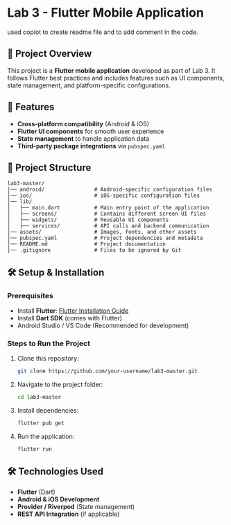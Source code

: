 # Lab 3 - Flutter Mobile Application

used copiot to create readme file and to add comment in the code.

## 📌 Project Overview
This project is a **Flutter mobile application** developed as part of Lab 3. It follows Flutter best practices and includes features such as UI components, state management, and platform-specific configurations.

## 🚀 Features
- **Cross-platform compatibility** (Android & iOS)
- **Flutter UI components** for smooth user experience
- **State management** to handle application data
- **Third-party package integrations** via `pubspec.yaml`

## 📂 Project Structure
```
lab3-master/
│── android/                # Android-specific configuration files
│── ios/                    # iOS-specific configuration files
│── lib/
│   ├── main.dart           # Main entry point of the application
│   ├── screens/            # Contains different screen UI files
│   ├── widgets/            # Reusable UI components
│   ├── services/           # API calls and backend communication
│── assets/                 # Images, fonts, and other assets
│── pubspec.yaml            # Project dependencies and metadata
│── README.md               # Project documentation
│── .gitignore              # Files to be ignored by Git
```

## 🛠️ Setup & Installation
### Prerequisites
- Install **Flutter**: [Flutter Installation Guide](https://flutter.dev/docs/get-started/install)
- Install **Dart SDK** (comes with Flutter)
- Android Studio / VS Code (Recommended for development)

### Steps to Run the Project
1. Clone this repository:
   ```sh
   git clone https://github.com/your-username/lab3-master.git
   ```
2. Navigate to the project folder:
   ```sh
   cd lab3-master
   ```
3. Install dependencies:
   ```sh
   flutter pub get
   ```
4. Run the application:
   ```sh
   flutter run
   ```

## 🛠 Technologies Used
- **Flutter** (Dart)
- **Android & iOS Development**
- **Provider / Riverpod** (State management)
- **REST API Integration** (if applicable)



